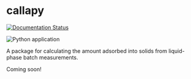 callapy
=======
[![Documentation Status](https://readthedocs.org/projects/callapy/badge/?version=latest)](https://callapy.readthedocs.io/en/latest/?badge=latest)

![Python application](https://github.com/dejac001/callapy/workflows/Python%20application/badge.svg)

A package for calculating the amount adsorbed
into solids from liquid-phase batch measurements.

Coming soon!
